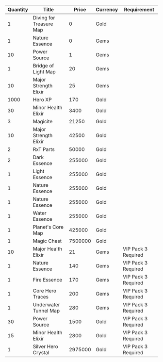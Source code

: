 | Quantity | Title | Price | Currency |  Requirement |
| -------- | ----- | ----- | -------- |  ----------- |
| 1 | Diving for Treasure Map | 0 | Gold |  |
| 1 | Nature Essence | 0 | Gems |  |
| 10 | Power Source | 1 | Gems |  |
| 1 | Bridge of Light Map | 20 | Gems |  |
| 10 | Major Strength Elixir | 25 | Gems |  |
| 1000 | Hero XP | 170 | Gold |  |
| 30 | Minor Health Elixir | 3400 | Gold |  |
| 3 | Magicite | 21250 | Gold |  |
| 10 | Major Strength Elixir | 42500 | Gold |  |
| 2 | RxT Parts | 50000 | Gold |  |
| 2 | Dark Essence | 255000 | Gold |  |
| 1 | Light Essence | 255000 | Gold |  |
| 1 | Nature Essence | 255000 | Gold |  |
| 1 | Nature Essence | 255000 | Gold |  |
| 1 | Water Essence | 255000 | Gold |  |
| 1 | Planet's Core Map | 425000 | Gold |  |
| 1 | Magic Chest | 7500000 | Gold |  |
| 10 | Major Health Elixir | 21 | Gems | VIP Pack 3 Required |
| 1 | Nature Essence | 140 | Gems | VIP Pack 3 Required |
| 1 | Fire Essence | 170 | Gems | VIP Pack 3 Required |
| 1 | Core Hero Traces | 200 | Gems | VIP Pack 3 Required |
| 1 | Underwater Tunnel Map | 280 | Gems | VIP Pack 3 Required |
| 30 | Power Source | 1500 | Gold | VIP Pack 3 Required |
| 15 | Minor Health Elixir | 2800 | Gold | VIP Pack 3 Required |
| 1 | Silver Hero Crystal | 2975000 | Gold | VIP Pack 3 Required |

